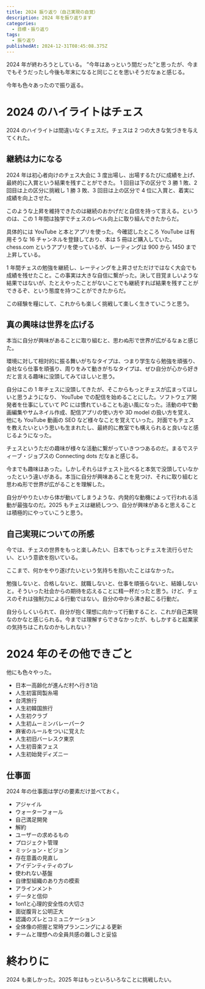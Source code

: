 ```yaml
---
title: 2024 振り返り（自己実現の自覚）
description: 2024 年を振り返ります
categories: 
  - 目標・振り返り
tags:
  - 振り返り
publishedAt: 2024-12-31T08:45:08.375Z
---
```


2024 年が終わろうとしている。
”今年はあっという間だった”と思ったが、今までもそうだったし今後も年末になると同じことを思いそうだなぁと感じる。

今年も色々あったので振り返る。

# 2024 のハイライトはチェス

2024 のハイライトは間違いなくチェスだ。チェスは 2 つの大きな気づきを与えてくれた。

## 継続は力になる

2024 年は初心者向けのチェス大会に 3 度出場し、出場するたびに成績を上げ、最終的に入賞という結果を残すことができた。
1 回目は下の区分で 3 勝 1 敗、2 回目は上の区分に挑戦し 1 勝 3 敗、3 回目は上の区分で 4 位に入賞と、着実に成績を向上させた。

このような上昇を維持できたのは継続のおかげだと自信を持って言える。というのは、この 1 年間は独学でチェスのレベル向上に取り組んできたからだ。

具体的には YouTube と本とアプリを使った。今確認したところ YouTube は有用そうな 16 チャンネルを登録しており、本は 5 冊ほど購入していた。chess.com というアプリを使っているが、レーティングは 900 から 1450 まで上昇している。

1 年間チェスの勉強を継続し、レーティングを上昇させただけではなく大会でも成績を残せたこと。この事実は大きな自信に繋がった。決して目覚ましいような結果ではないが、たとえやったことがないことでも継続すれば結果を残すことができるぞ、という態度を持つことができたからだ。

この経験を糧にして、これからも楽しく挑戦して楽しく生きていこうと思う。

## 真の興味は世界を広げる

本当に自分が興味があることに取り組むと、思わぬ形で世界が広がるなぁと感じた。

環境に対して相対的に振る舞いがちなタイプは、つまり学生なら勉強を頑張り、会社なら仕事を頑張り、周りをみて動きがちなタイプは、ぜひ自分が心から好きだと言える趣味に没頭してみてほしいと思う。

自分はこの 1 年チェスに没頭してきたが、そこからもっとチェスが広まってほしいと思うようになり、 YouTube での配信を始めることにした。ソフトウェア開発者を仕事にしていて PC には慣れていることも追い風になった。活動の中で動画編集やサムネイル作成、配信アプリの使い方や 3D model の扱い方を覚え、他にも YouTube 動画の SEO など様々なことを覚えていった。対面でもチェスを教えたいという思いも生まれたし、最終的に教室でも構えられると良いなと感じるようになった。

チェスというただの趣味が様々な活動に繋がっていきつつあるのだ。まるでスティーブ・ジョブスの Connecting dots だなぁと感じる。

今までも趣味はあった。しかしそれらはチェスト比べると本気で没頭していなかったという違いがある。本当に自分が興味あることを見つけ、それに取り組むと思わぬ形で世界が広がることを理解した。

自分がやりたいから体が動いてしまうような、内発的な動機によって行われる活動が最強なのだ。2025 もチェスは継続しつつ、自分が興味があると思えることは積極的にやっていこうと思う。

## 自己実現についての所感

今では、チェスの世界をもっと楽しみたい、日本でもっとチェスを流行らせたい、という意欲を抱いている。

ここまで、何かをやり遂げたいという気持ちを抱いたことはなかった。

勉強しないと、合格しないと、就職しないと、仕事を頑張らないと、結婚しないと。そういった社会からの期待を応えることに精一杯だったと思う。けど、チェスのそれは強制力による行動ではない。自分の中から沸き起こる行動だ。

自分らしくいられて、自分が抱く理想に向かって行動すること、これが自己実現なのかなと感じられる。今までは理解すらできなかったが、もしかすると起業家の気持ちはこれなのかもしれない？

# 2024 年のその他できごと

他にも色々やった。

- 日本一高齢化が進んだ村へ行き1泊
- 人生初富岡製糸場
- 台湾旅行
- 人生初韓国旅行
- 人生初クラブ
- 人生初ムーミンバレーパーク
- 麻雀のルールをついに覚えた
- 人生初旧バーレスク東京
- 人生初音楽フェス
- 人生初始発ディズニー

## 仕事面
2024 年の仕事面は学びの要素だけ並べておく。

- アジャイル
- ウォーターフォール
- 自己満足開発
- 解約
- ユーザーの求めるもの
- プロジェクト管理
- ミッション・ビジョン
- 存在意義の見直し
- アイデンティティのブレ
- 使われない基盤
- 自律型組織のあり方の模索
- アラインメント
- データと信仰
- 1on1と心理的安全性の大切さ
- 面従腹背と公明正大
- 認識のズレとコミュニケーション
- 全体像の把握と常時プランニングによる更新
- チームと理想への全員共感の難しさと妥協

# 終わりに

2024 も楽しかった。2025 年はもっといろいろなことに挑戦したい。
